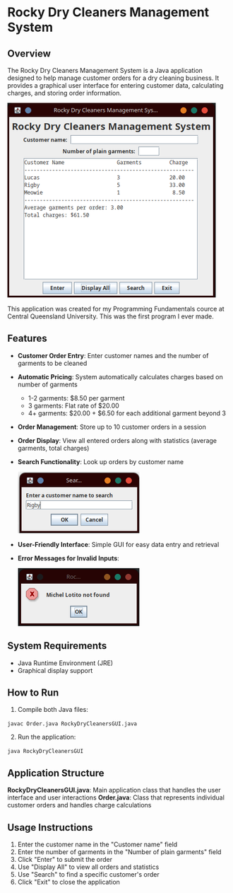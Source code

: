 # Rocky Dry Cleaners Management System

## Overview
The Rocky Dry Cleaners Management System is a Java application designed to help manage customer orders for a dry cleaning business. It provides a graphical user interface for entering customer data, calculating charges, and storing order information.

![Display All Page](img/display_all.png)

This application was created for my Programming Fundamentals cource at Central Queensland University. This was the first program I ever  made.

## Features
- **Customer Order Entry**: Enter customer names and the number of garments to be cleaned
- **Automatic Pricing**: System automatically calculates charges based on number of garments
  - 1-2 garments: $8.50 per garment
  - 3 garments: Flat rate of $20.00
  - 4+ garments: $20.00 + $6.50 for each additional garment beyond 3
- **Order Management**: Store up to 10 customer orders in a session
- **Order Display**: View all entered orders along with statistics (average garments, total charges)
- **Search Functionality**: Look up orders by customer name

   ![Search](img/search.png)
- **User-Friendly Interface**: Simple GUI for easy data entry and retrieval
- **Error Messages for Invalid Inputs**: 

   ![Search Not Found](img/search_error.png)

## System Requirements
- Java Runtime Environment (JRE)
- Graphical display support

## How to Run
1. Compile both Java files:

  `javac Order.java RockyDryCleanersGUI.java`

2. Run the application:

  `java RockyDryCleanersGUI`


## Application Structure
**RockyDryCleanersGUI.java**: Main application class that handles the user interface and user interactions
**Order.java**: Class that represents individual customer orders and handles charge calculations

## Usage Instructions
1. Enter the customer name in the "Customer name" field
2. Enter the number of garments in the "Number of plain garments" field
3. Click "Enter" to submit the order
4. Use "Display All" to view all orders and statistics
5. Use "Search" to find a specific customer's order
6. Click "Exit" to close the application